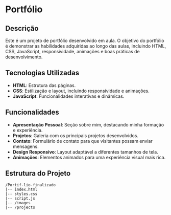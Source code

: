 # Portfólio

## Descrição
Este é um projeto de portfólio desenvolvido em aula. O objetivo do portfólio é demonstrar as habilidades adquiridas ao longo das aulas, incluindo HTML, CSS, JavaScript, responsividade, animações e boas práticas de desenvolvimento.

## Tecnologias Utilizadas
- **HTML**: Estrutura das páginas.
- **CSS**: Estilização e layout, incluindo responsividade e animações.
- **JavaScript**: Funcionalidades interativas e dinâmicas.

## Funcionalidades
- **Apresentação Pessoal**: Seção sobre mim, destacando minha formação e experiência.
- **Projetos**: Galeria com os principais projetos desenvolvidos.
- **Contato**: Formulário de contato para que visitantes possam enviar mensagens.
- **Design Responsivo**: Layout adaptável a diferentes tamanhos de tela.
- **Animações**: Elementos animados para uma experiência visual mais rica.

## Estrutura do Projeto
```
/Portif-lio-finalizado
|-- index.html
|-- styles.css
|-- script.js
|-- /images
|-- /projects
```


